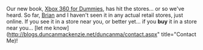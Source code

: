 Our new book, [Xbox 360 for Dummies](http://www.xbox4dummies.com), has hit the stores... or so we've heard. So far, [Brian](http://bufferoverrun.net) and I haven't seen it in any actual retail stores, just online. If you see it in a store near you, or better yet... if you **buy** it in a store near you... [let me know](http://blogs.duncanmackenzie.net/duncanma/contact.aspx" title="Contact Me)!